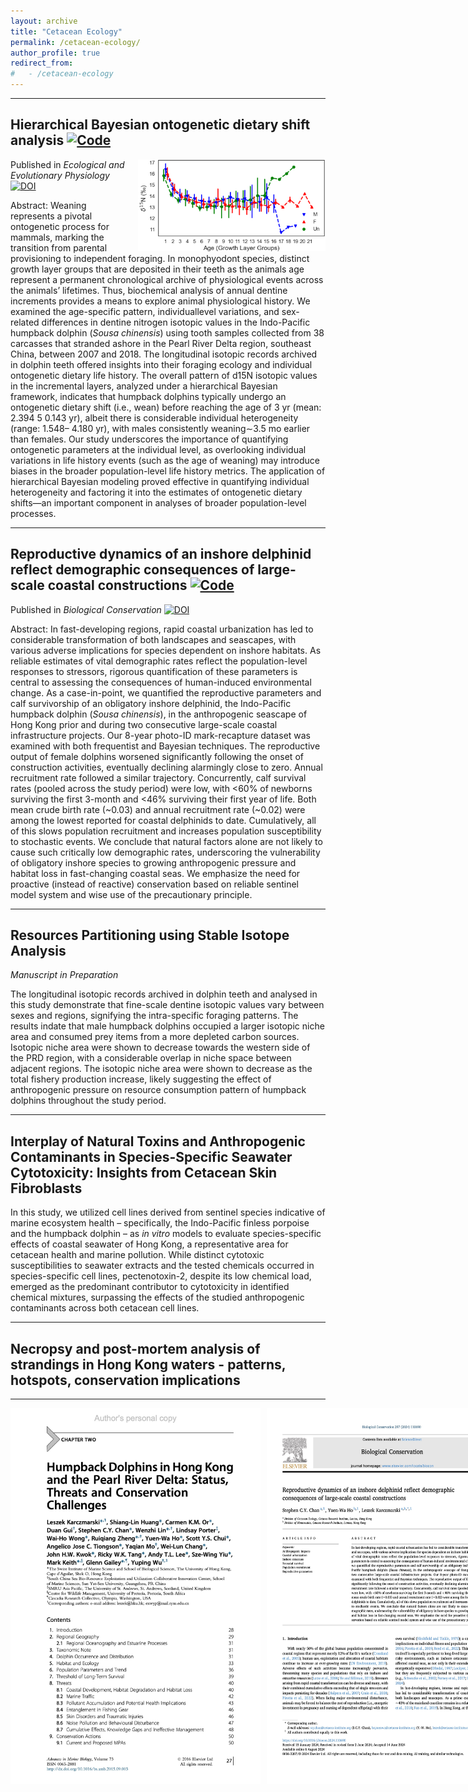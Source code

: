 ```yaml
---
layout: archive
title: "Cetacean Ecology"
permalink: /cetacean-ecology/
author_profile: true
redirect_from:
#   - /cetacean-ecology
---
```


---

## Hierarchical Bayesian ontogenetic dietary shift analysis [![Code](https://img.shields.io/badge/Code-logo?style=flat-square&logo=Github&color=000000)](https://github.com/YuenWaHo/EEP-Sousa-WeaningAge)

<img src="/images/Bayesian-weaning.png" alt="bayesian-weaning" style="float: right; margin-left: 10px; width: 300px;" />

Published in _Ecological and Evolutionary Physiology_ [![DOI](https://img.shields.io/badge/10.1086/734631-logo?style=flat-square&label=DOI&labelColor=a9bcc2&color=edf1f0)](https://doi.org/10.1086/734631)

Abstract: Weaning represents a pivotal ontogenetic process for mammals, marking the transition from parental provisioning to independent foraging. In monophyodont species, distinct growth layer groups that are deposited in their teeth as the animals age represent a permanent chronological archive of physiological events across the animals’ lifetimes. Thus, biochemical analysis of annual dentine increments provides a means to explore animal physiological history. We examined the age-specific pattern, individuallevel variations, and sex-related differences in dentine nitrogen isotopic values in the Indo-Pacific humpback dolphin (_Sousa chinensis_) using tooth samples collected from 38 carcasses that stranded ashore in the Pearl River Delta region, southeast China, between 2007 and 2018. The longitudinal isotopic records archived in dolphin teeth offered insights into their foraging ecology and individual ontogenetic dietary life history. The overall pattern of d15N isotopic values in the incremental layers, analyzed under a hierarchical Bayesian framework, indicates that humpback dolphins typically undergo an ontogenetic dietary shift (i.e., wean) before reaching the age of 3 yr (mean: 2.394 5 0.143 yr), albeit there is considerable individual heterogeneity (range: 1.548– 4.180 yr), with males consistently weaning∼3.5 mo earlier than females. Our study underscores the importance of quantifying ontogenetic parameters at the individual level, as overlooking individual variations in life history events (such as the age of weaning) may introduce biases in the broader population-level life history metrics. The application of hierarchical Bayesian modeling proved effective in quantifying individual heterogeneity and factoring it into the estimates of ontogenetic dietary shifts—an important component in analyses of broader population-level processes.

---

## Reproductive dynamics of an inshore delphinid reflect demographic consequences of large-scale coastal constructions [![Code](https://img.shields.io/badge/Code-logo?style=flat-square&logo=Github&color=000000)](https://github.com/YuenWaHo/BC-sousa-repro)

Published in _Biological Conservation_ [![DOI](https://img.shields.io/badge/10.1016%2Fj.biocon.2024.110690-logo?style=flat-square&label=DOI&labelColor=a9bcc2&color=edf1f0)](https://doi.org/10.1016/j.biocon.2024.110690)

Abstract: In fast-developing regions, rapid coastal urbanization has led to considerable transformation of both landscapes and seascapes, with various adverse implications for species dependent on inshore habitats. As reliable estimates of vital demographic rates reflect the population-level responses to stressors, rigorous quantification of these parameters is central to assessing the consequences of human-induced environmental change. As a case-in-point, we quantified the reproductive parameters and calf survivorship of an obligatory inshore delphinid, the Indo-Pacific humpback dolphin (_Sousa chinensis_), in the anthropogenic seascape of Hong Kong prior and during two consecutive large-scale coastal infrastructure projects. Our 8-year photo-ID mark-recapture dataset was examined with both frequentist and Bayesian techniques. The reproductive output of female dolphins worsened significantly following the onset of construction activities, eventually declining alarmingly close to zero. Annual recruitment rate followed a similar trajectory. Concurrently, calf survival rates (pooled across the study period) were low, with <60% of newborns surviving the first 3-month and <46% surviving their first year of life. Both mean crude birth rate (~0.03) and annual recruitment rate (~0.02) were among the lowest reported for coastal delphinids to date. Cumulatively, all of this slows population recruitment and increases population susceptibility to stochastic events. We conclude that natural factors alone are not likely to cause such critically low demographic rates, underscoring the vulnerability of obligatory inshore species to growing anthropogenic pressure and habitat loss in fast-changing coastal seas. We emphasize the need for proactive (instead of reactive) conservation based on reliable sentinel model system and wise use of the precautionary principle.

---

## Resources Partitioning using Stable Isotope Analysis

_Manuscript in Preparation_

The longitudinal isotopic records archived in dolphin teeth and analysed in this study demonstrate that fine-scale dentine isotopic values vary between sexes and regions, signifying the intra-specific foraging patterns. The results indate that male humpback dolphins occupied a larger isotopic niche area and consumed prey items from a more depleted carbon sources. Isotopic niche area were shown to decrease towards the western side of the PRD region, with a considerable overlap in niche space between adjacent regions. The isotopic niche area were shown to decrease as the total fishery production increase, likely suggesting the effect of anthropogenic pressure on resource consumption pattern of humpback dolphins throughout the study period.

---

## Interplay of Natural Toxins and Anthropogenic Contaminants in Species-Specific Seawater Cytotoxicity: Insights from Cetacean Skin Fibroblasts

In this study, we utilized cell lines derived from sentinel species indicative of marine ecosystem health – specifically, the Indo-Pacific finless porpoise and the humpback dolphin – as _in vitro_ models to evaluate species-specific effects of coastal seawater of Hong Kong, a representative area for cetacean health and marine pollution. While distinct cytotoxic susceptibilities to seawater extracts and the tested chemicals occurred in species-specific cell lines, pectenotoxin-2, despite its low chemical load, emerged as the predominant contributor to cytotoxicity in identified chemical mixtures, surpassing the effects of the studied anthropogenic contaminants across both cetacean cell lines.

---

## Necropsy and post-mortem analysis of strandings in Hong Kong waters - patterns, hotspots, conservation implications

---

<div style="display: flex; gap: 10px;">
  <img src="images/manuscript_covers/2016 Karczmarski et al. Humpback Dolphins in Hong Kong and the Pearl River Delta Status, Threats and Conservation Challenges.jpg" alt="mapping" style="width: 400px;">
  <img src="/images/manuscript_covers/2024 Chan-Ho-Karczmarski-BioCon.jpg" alt="mapping" style="width: 400px;">
  <img src="/images/manuscript_covers/2024 Lin et al. EPRE pop para.jpg" alt="mapping" style="width: 400px;">
  <img src="/images/manuscript_covers/2025 Ho, Karczmarski et al - Modeling life history parameters in marine mammals - Bayesian hierarchical analysis of ontogenetic dietary shifts in Indo-Pacific humpback dolphins.jpg" alt="mapping" style="width: 400px;">
</div>
